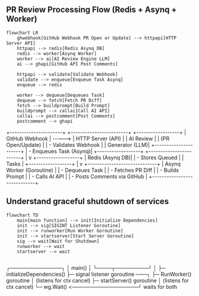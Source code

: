 ## PR Review Processing Flow (Redis + Asynq + Worker)

```mermaid
flowchart LR
    ghwebhook[GitHub Webhook PR Open or Update] --> httpapi[HTTP Server API]
    httpapi --> redis[Redis Asynq DB]
    redis --> worker[Asynq Worker]
    worker --> ai[AI Review Engine LLM]
    ai --> ghapi[GitHub API Post Comments]

    httpapi --> validate[Validate Webhook]
    validate --> enqueue[Enqueue Task Asynq]
    enqueue --> redis

    worker --> dequeue[Dequeues Task]
    dequeue --> fetch[Fetch PR Diff]
    fetch --> buildprompt[Build Prompt]
    buildprompt --> callai[Call AI API]
    callai --> postcomment[Post Comments]
    postcomment --> ghapi

```

+----------------------+ +------------------------+ +------------------+
| GitHub Webhook | -----> | HTTP Server (API) | | AI Review |
| (PR Open/Update) | | - Validates Webhook | | Generator (LLM)|
+----------------------+ | - Enqueues Task (Asynq)| +------------------+
+------------------------+
|
v
+------------------+
| Redis (Asynq DB)|
| - Stores Queued |
| Tasks |
+------------------+
|
v
+-----------------------------+
| Asynq Worker (Goroutine) |
| - Dequeues Task |
| - Fetches PR Diff |
| - Builds Prompt |
| - Calls AI API |
| - Posts Comments via GitHub |
+-----------------------------+

## Understand graceful shutdown of services

```mermaid
flowchart TD
    main[main function] --> init[Initialize Dependencies]
    init --> sig[SIGINT Listener Goroutine]
    init --> runworker[Run Worker Goroutine]
    init --> startserver[Start Server Goroutine]
    sig --> wait[Wait for Shutdown]
    runworker --> wait
    startserver --> wait


```

┌──────────────┐
│ main() │
└────┬─────────┘
│
├─ initializeDependencies()
├─ signal listener goroutine ───┐
├─ RunWorker() goroutine │ (listens for ctx cancel)
├─ startServer() goroutine │ (listens for ctx cancel)
└─ wg.Wait() <──────────────────┘ waits for both
